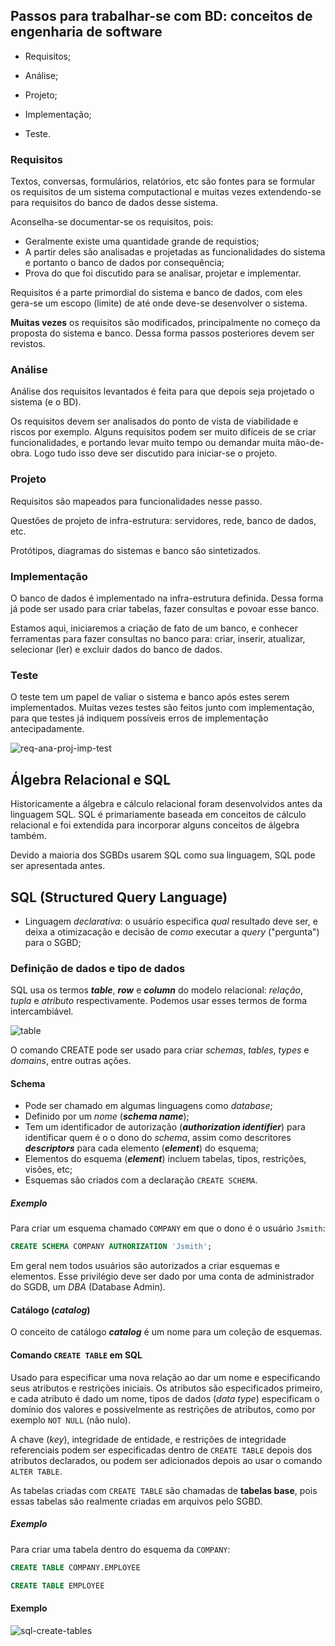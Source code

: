 ## Passos para trabalhar-se com BD: conceitos de engenharia de software

* Requisitos;

* Análise;

* Projeto;

* Implementação;

* Teste.


### Requisitos

Textos, conversas, formulários, relatórios, etc são fontes para se formular os
requisitos de um sistema computactional e muitas vezes extendendo-se para requisitos
do banco de dados desse sistema.

Aconselha-se documentar-se os requisitos, pois:

* Geralmente existe uma quantidade grande de requistios;
* A partir deles são analisadas e projetadas as funcionalidades do sistema e portanto
  o banco de dados por consequência;
* Prova do que foi discutido para se analisar, projetar e implementar.

Requisitos é a parte primordial do sistema e banco de dados, com eles gera-se
um escopo (limite) de até onde deve-se desenvolver o sistema.

**Muitas vezes** os requisitos são modificados, principalmente no começo da proposta
do sistema e banco. Dessa forma passos posteriores devem ser revistos.

### Análise

Análise dos requisitos levantados é feita para que depois seja projetado o sistema
(e o BD).

Os requisitos devem ser analisados do ponto de vista de viabilidade e riscos por
exemplo. Alguns requisitos podem ser muito difíceis de se criar funcionalidades, e
portando levar muito tempo ou demandar muita mão-de-obra. Logo tudo isso deve
ser discutido para iniciar-se o projeto.

### Projeto

Requisitos são mapeados para funcionalidades nesse passo.

Questões de projeto de infra-estrutura: servidores, rede, banco de dados, etc.

Protótipos, diagramas do sistemas e banco são sintetizados.

### Implementação

O banco de dados é implementado na infra-estrutura definida. Dessa forma já pode
ser usado para criar tabelas, fazer consultas e povoar esse banco.

Estamos aqui, iniciaremos a criação de fato de um banco, e conhecer ferramentas
para fazer consultas no banco para: criar, inserir, atualizar, selecionar (ler) e
excluir dados do banco de dados.

### Teste

O teste tem um papel de valiar o sistema e banco após estes serem implementados.
Muitas vezes testes são feitos junto com implementação, para que testes já indiquem
possíveis erros de implementação antecipadamente.


![req-ana-proj-imp-test](../images/req-ana-proj-imp-test.svg)


## Álgebra Relacional e SQL

Historicamente a álgebra e cálculo relacional foram desenvolvidos antes da
linguagem SQL. SQL é primariamente baseada em conceitos de cálculo relacional e
foi extendida para incorporar alguns conceitos de álgebra também.

Devido a maioria dos SGBDs usarem SQL como sua linguagem, SQL pode ser apresentada
antes.

## SQL (Structured Query Language)

* Linguagem *declarativa*: o usuário especifica *qual* resultado deve ser, e deixa
  a otimizacação e decisão de *como* executar a *query* ("pergunta") para o SGBD;

### Definição de dados e tipo de dados

SQL usa os termos ***table***, ***row*** e ***column*** do modelo relacional:
*relação*, *tupla* e *atributo* respectivamente. Podemos usar esses termos de forma
intercambiável.


![table](../images/sql/table.svg)

O comando CREATE pode ser usado para criar *schemas*, *tables*, *types* e *domains*,
entre outras ações.

#### Schema

* Pode ser chamado em algumas linguagens como *database*;
* Definido por um *nome* (***schema name***);
* Tem um identificador de autorização (***authorization identifier***) para
  identificar quem é o o dono do *schema*, assim como descritores
  ***descriptors*** para cada elemento (***element***) do esquema;
* Elementos do esquema (***element***) incluem tabelas, tipos, restrições, visões,
  etc;
* Esquemas são criados com a declaração `CREATE SCHEMA`.

##### Exemplo

Para criar um esquema chamado `COMPANY` em que o dono é o usuário `Jsmith`:

```SQL tab=
CREATE SCHEMA COMPANY AUTHORIZATION 'Jsmith';
```

Em geral nem todos usuários são autorizados a criar esquemas e elementos.
Esse privilégio deve ser dado por uma conta de administrador do SGDB, um *DBA*
(Database Admin).

#### Catálogo (*catalog*)

O conceito de catálogo ***catalog*** é um nome para um coleção de esquemas.

#### Comando `CREATE TABLE` em SQL

Usado para especificar uma nova relação ao dar um nome e especificando seus
atributos e restrições iniciais. Os atributos são especificados primeiro,
e cada atributo é dado um nome, tipos de dados (*data type*) especificam o domínio
dos valores e possivelmente as restrições de atributos, como por exemplo `NOT NULL`
(não nulo).

A chave (*key*), integridade de entidade, e restrições de integridade referenciais
podem ser especificadas dentro de `CREATE TABLE` depois dos atributos declarados, ou
podem ser adicionados depois ao usar o comando `ALTER TABLE`.

As tabelas criadas com `CREATE TABLE` são chamadas de **tabelas base**, pois essas
tabelas são realmente criadas em arquivos pelo SGBD.

##### Exemplo

Para criar uma tabela dentro do esquema da `COMPANY`:

```SQL tab=
CREATE TABLE COMPANY.EMPLOYEE
```

```SQL tab=
CREATE TABLE EMPLOYEE
```

#### Exemplo


![sql-create-tables](../images/sql/sql-create-tables.png)
